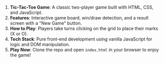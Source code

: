 
1. **Tic-Tac-Toe Game**: A classic two-player game built with HTML, CSS, and JavaScript.  
2. **Features**: Interactive game board, win/draw detection, and a result screen with a "New Game" button.  
3. **How to Play**: Players take turns clicking on the grid to place their marks (X or O).  
4. **Tech Stack**: Pure front-end development using vanilla JavaScript for logic and DOM manipulation.  
5. **Play Now**: Clone the repo and open `index.html` in your browser to enjoy the game!  

